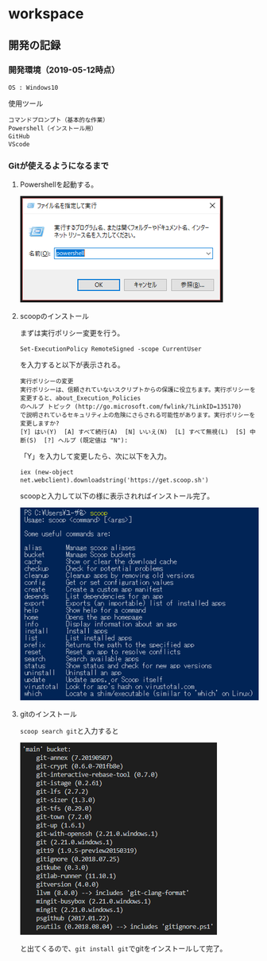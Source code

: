 # workspace

## 開発の記録

### 開発環境（2019-05-12時点）
    
    OS : Windows10

使用ツール
    
    コマンドプロンプト（基本的な作業）
    Powershell（インストール用）
    GitHub
    VScode


### Gitが使えるようになるまで
1. Powershellを起動する。

    ![](pic/Powershell.png)

2. scoopのインストール  
    
    まずは実行ポリシー変更を行う。
    ```
    Set-ExecutionPolicy RemoteSigned -scope CurrentUser
    ```
    を入力すると以下が表示される。
    ```
    実行ポリシーの変更
    実行ポリシーは、信頼されていないスクリプトからの保護に役立ちます。実行ポリシーを変更すると、about_Execution_Policies
    のヘルプ トピック (http://go.microsoft.com/fwlink/?LinkID=135170)
    で説明されているセキュリティ上の危険にさらされる可能性があります。実行ポリシーを変更しますか?
    [Y] はい(Y)  [A] すべて続行(A)  [N] いいえ(N)  [L] すべて無視(L)  [S] 中断(S)  [?] ヘルプ (既定値は "N"):
    ```
    「Y」を入力して変更したら、次に以下を入力。
    ```
    iex (new-object net.webclient).downloadstring('https://get.scoop.sh')
    ```
    scoopと入力して以下の様に表示されればインストール完了。

    ![](pic/scoop.png)

3. gitのインストール

    `scoop search git`と入力すると

    ![](pic/searchgit.png)

    と出てくるので、`git install git`でgitをインストールして完了。